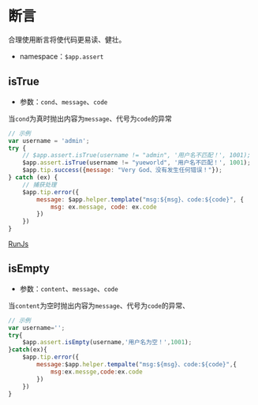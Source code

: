 <!-- ============================== 标题 ============================== -->
# 断言
合理使用断言将使代码更易读、健壮。
* namespace：` $app.assert `

<!-- ============================== isTrue ========================== -->
## isTrue
* 参数：`cond`、`message`、`code`

当`cond`为真时抛出内容为`message`、代号为`code`的异常
```js
// 示例
var username = 'admin';
try {
    // $app.assert.isTrue(username != "admin", '用户名不匹配！', 1001);
    $app.assert.isTrue(username != "yueworld", '用户名不匹配！', 1001);
    $app.tip.success({message: "Very God、没有发生任何错误！"});
} catch (ex) {
    // 捕获处理
    $app.tip.error({
        message: $app.helper.template("msg:${msg}、code:${code}", {
            msg: ex.message, code: ex.code
        })
    })
}
```
[RunJs](http://runjs.cn/code/bkepuq8e ':target=_blank')


## isEmpty
* 参数：`content`、`message`、`code`

当`content`为空时抛出内容为`message`、代号为`code`的异常、

```js
// 示例
var username='';
try{
    $app.assert.isEmpty(username,'用户名为空！',1001);
}catch(ex){
    $app.tip.error({
        message:$app.helper.tempalte("msg:${msg}、code:${code}",{
            msg:ex.messge,code:ex.code
        })
    })
}
```